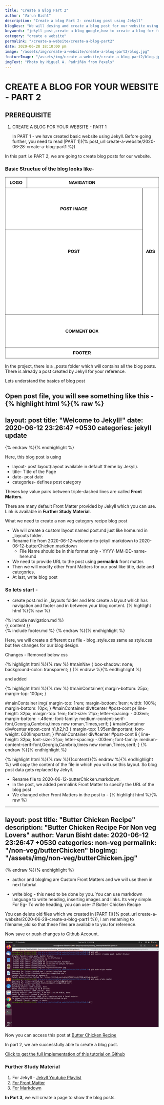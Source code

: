 ```yaml
---
title: "Create a Blog Part 2"
author: "Varun Bisht"
description: "Create a blog Part 2- creating post using Jekyll"
blogDesc: "We will desing and create a blog post for our website using Jekyll and will save it to Github. After this tutorial, you will be able to easily upload new post."
keywords: "jekyll post,create a blog google,how to create a blog for free,free blog,how to start a blog"
category: "create a website"
permalink: "/create-a-website/create-a-blog-part2"
date: 2020-06-28 18:10:00 pm
image: "/assets/img/create-a-website/create-a-blog-part2/blog.jpg"
featureImage: "/assets/img/create-a-website/create-a-blog-part2/blog.jpg"
imgText: "Photo by Miguel Á. Padriñán from Pexels"
---
```

# CREATE A BLOG FOR YOUR WEBSITE - PART 2

## PREREQUISITE

1. CREATE A BLOG FOR YOUR WEBSITE - PART 1

   In PART 1 - we have created basic website using Jekyll. Before going further, you need to read [PART 1]({% post_url create-a-website/2020-06-28-create-a-blog-part1 %})

In this part i.e PART 2, we are going to create blog posts for our website.

### Basic Structue of the blog looks like-
<div class="imgCont">
  <img class="object-fit" alt="Blog Structue" title="Blog Structue" src="/assets/img/create-a-website/create-a-blog-part2/blog_structure.png"/>
</div>

In the project, there is a _posts folder which will contains all the blog posts.
There is already a post created by Jekyll for your reference.

Lets understand the basics of blog post

Open post file, you will see something like this -
{% highlight html %}{% raw %}
---
layout: post
title:  "Welcome to Jekyll!"
date:   2020-06-12 23:26:47 +0530
categories: jekyll update
---
{% endraw %}{% endhighlight %}

Here, this blog post is using
- layout- post layout(layout available in default theme by Jekyll).
- title- Title of the Page
- date- post date
- categories- defines post category

Theses key value pairs between triple-dashed lines are called **Front Matters**.

There are many default Front Matter provided by Jekyll which you can use. Link is available in **Further Study Material**.

What we need to create a non veg category recipe blog post
- We will create a custom layout named post.md just like home.md in _layouts folder.
- Rename file from 2020-06-12-welcome-to-jekyll.markdown to 2020-06-12-butterChicken.markdown
   - File Name should be in this format only - YYYY-MM-DD-name-here.md
- We need to provide URL to the post using **permalink** front matter.
- Then we will modify other Front Matters for our post like title, date and categories.
- At last, write blog post

### So lets start -
- create post.md in _layouts folder and lets create a layout which has navigation and footer and in between your blog content.
{% highlight html %}{% raw %}
<!DOCTYPE html>
<html lang="en">
<head>
  <meta charset="utf-8">
  <meta http-equiv="Content-Type" content="text/html; charset=utf-8" />
  <meta name="viewport" content="width=device-width,initial-scale=1">
  <link rel="icon" type="image/x-icon" href="img/favicon.ico" />
  <link rel="stylesheet" href="https://stackpath.bootstrapcdn.com/bootstrap/4.4.1/css/bootstrap.min.css">
  <link rel="stylesheet" href="https://cdnjs.cloudflare.com/ajax/libs/font-awesome/4.7.0/css/font-awesome.min.css">
  <link href="/assets/css/blog_style.css" rel="stylesheet">
</head>
<body>
<!-- Navigation -->
{% include navigation.md %}
<!-- Navigation -->
<!-- blog content -->
<div class="container-fluid" id="mainContainer">
  <div class="row">
            <div id="left" class="col-xs-1 col-sm-1 col-md-2 col-lg-2 col-xl-2">
            </div>
<div id="center" class="col-xs-12 col-sm-9 col-md-8 col-lg-8 col-xl-8">
  <div id=post-cont>
  {{ content }}
  </div>
</div>
<div id="right" class="col-xs-12 col-sm-3 col-md-2 col-lg-2 col-xl-2">
</div>
</div>
</div>  
<!-- blog content -->
<!-- footer -->
{% include footer.md %}
<!-- footer -->
<script src="https://ajax.googleapis.com/ajax/libs/jquery/3.4.1/jquery.min.js"></script>
<script src="https://stackpath.bootstrapcdn.com/bootstrap/4.4.1/js/bootstrap.min.js"></script>
<script src="/assets/js/script.js"></script>
</body>
</html>
{% endraw %}{% endhighlight %}

Here, we will create a different css file - blog_style.css same as style.css but few changes for our blog design.

Changes -  Removed below css

{% highlight html %}{% raw %}
#mainNav {
    box-shadow: none;
    background-color: transparent;
  }
{% endraw %}{% endhighlight %}

and added

{% highlight html %}{% raw %}
#mainContainer{
  margin-bottom: 25px;
  margin-top: 100px;
}

#mainContainer img{
  margin-top: 1rem;
  margin-bottom: 1rem;
  width: 100%;
  margin-bottom: 10px;
}
#mainContainer div#center #post-cont p{
  line-height: 32px;
  margin-top: 1em;
  font-size: 21px;
  letter-spacing: -.003em;
  margin-bottom: -.46em;
  font-family: medium-content-serif-font,Georgia,Cambria,times new roman,Times,serif;
}
#mainContainer div#center #post-cont h1,h2,h3 {
  margin-top: 1.95em!important;
  font-weight: 600!important;
}
#mainContainer div#center #post-cont li {
    line-height: 32px;
    font-size: 21px;
    letter-spacing: -.003em;
    font-family: medium-content-serif-font,Georgia,Cambria,times new roman,Times,serif;
}
{% endraw %}{% endhighlight %}

{% highlight html %}{% raw %}{{content}}{% endraw %}{% endhighlight %}
will copy the content of the file in which you will use this layout. So blog post data gets replaced by Jekyll.

- Rename file to 2020-06-12-butterChicken.markdown.
- In the post, we added permalink Front Matter to specify the URL of the blog post
- We changed other Front Matters in the post to -
{% highlight html %}{% raw %}
---
layout: post
title:  "Butter Chicken Recipe"
description: "Butter Chicken Recipe For Non veg Lovers"
author: Varun Bisht
date:   2020-06-12 23:26:47 +0530
categories: non-veg
permalink: "/non-veg/butterChicken"
blogImg: "/assets/img/non-veg/butterChicken.jpg"
---
{% endraw %}{% endhighlight %}
   - author and blogImg are Custom Front Matters and we will use them in next tutorial.

- write blog - this need to be done by you. You can use markdown language to write heading, inserting images and links. Its very simple.
For Eg- To write heading, you can use- # Butter Chicken Recipe

You can delete old files which we created in [PART 1]({% post_url create-a-website/2020-06-28-create-a-blog-part1 %}), I am renaming to filename_old so that these files are available to you for reference.

Now save or push changes to Github Account.
<div class="imgCont">
  <img class="object-fit" alt="Save Post" title="Save Post" src="/assets/img/create-a-website/create-a-blog-part2/save_post.png" />
</div>

Now you can access this post at [Butter Chicken Recipe](https://vbisht7038.github.io/non-veg/butterChicken "Butter Chicken Recipe")

In part 2, we are successfully able to create a blog post.

<a href="https://github.com/vbisht7038/vbisht7038.github.io.git">Click to get the full Implementation of this tutorial on Github</a>

### Further Study Material

1. For Jekyll - [Jekyll Youtube Playlist](https://www.youtube.com/watch?v=T1itpPvFWHI&list=PLLAZ4kZ9dFpOPV5C5Ay0pHaa0RJFhcmcB "Jekyll Youtube Playlist")
2. [For Front Matter](https://jekyllrb.com/docs/front-matter "For Front Matter")
3. [For Markdown](https://www.markdownguide.org/basic-syntax "For Markdown")


**In Part 3**, we will create a page to show the blog posts.
